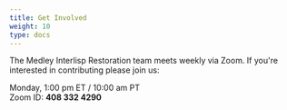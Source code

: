 ```yaml
---
title: Get Involved
weight: 10
type: docs
---
```


The Medley Interlisp Restoration team meets weekly via Zoom.  If you're interested in contributing please join us:

Monday, 1:00 pm ET / 10:00 am PT  
Zoom ID: **408 332 4290**